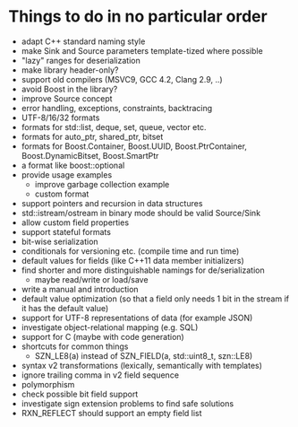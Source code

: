 Things to do in no particular order
===================================

* adapt C++ standard naming style
* make Sink and Source parameters template-tized where possible
* "lazy" ranges for deserialization
* make library header-only?
* support old compilers (MSVC9, GCC 4.2, Clang 2.9, ..)
* avoid Boost in the library?
* improve Source concept
* error handling, exceptions, constraints, backtracing
* UTF-8/16/32 formats
* formats for std::list, deque, set, queue, vector<bool> etc.
* formats for auto_ptr, shared_ptr, bitset
* formats for Boost.Container, Boost.UUID, Boost.PtrContainer,
  Boost.DynamicBitset, Boost.SmartPtr
* a format like boost::optional
* provide usage examples
  * improve garbage collection example
  * custom format
* support pointers and recursion in data structures
* std::istream/ostream in binary mode should be valid Source/Sink
* allow custom field properties
* support stateful formats
* bit-wise serialization
* conditionals for versioning etc. (compile time and run time)
* default values for fields (like C++11 data member initializers)
* find shorter and more distinguishable namings for de/serialization
  * maybe read/write or load/save
* write a manual and introduction
* default value optimization (so that a field only needs 1 bit in the stream if
  it has the default value)
* support for UTF-8 representations of data (for example JSON)
* investigate object-relational mapping (e.g. SQL)
* support for C (maybe with code generation)
* shortcuts for common things
  * SZN_LE8(a) instead of SZN_FIELD(a, std::uint8_t, szn::LE8)
* syntax v2 transformations (lexically, semantically with templates)
* ignore trailing comma in v2 field sequence
* polymorphism
* check possible bit field support
* investigate sign extension problems to find safe solutions
* RXN_REFLECT should support an empty field list
